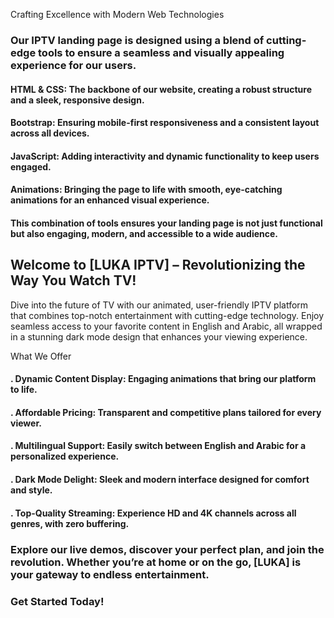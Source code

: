 Crafting Excellence with Modern Web Technologies

### Our IPTV landing page is designed using a blend of cutting-edge tools to ensure a seamless and visually appealing experience for our users.

#### HTML & CSS: The backbone of our website, creating a robust structure and a sleek, responsive design.
#### Bootstrap: Ensuring mobile-first responsiveness and a consistent layout across all devices.
#### JavaScript: Adding interactivity and dynamic functionality to keep users engaged.
#### Animations: Bringing the page to life with smooth, eye-catching animations for an enhanced visual experience.
#### This combination of tools ensures your landing page is not just functional but also engaging, modern, and accessible to a wide audience.

## Welcome to [LUKA IPTV] – Revolutionizing the Way You Watch TV!


Dive into the future of TV with our animated, user-friendly IPTV platform that combines top-notch entertainment with cutting-edge technology. Enjoy seamless access to your favorite content in English and Arabic, all wrapped in a stunning dark mode design that enhances your viewing experience.

What We Offer
#### . Dynamic Content Display: Engaging animations that bring our platform to life.
#### . Affordable Pricing: Transparent and competitive plans tailored for every viewer.
#### . Multilingual Support: Easily switch between English and Arabic for a personalized experience.
#### . Dark Mode Delight: Sleek and modern interface designed for comfort and style.
#### . Top-Quality Streaming: Experience HD and 4K channels across all genres, with zero buffering.


### Explore our live demos, discover your perfect plan, and join the revolution. Whether you’re at home or on the go, [LUKA] is your gateway to endless entertainment.

### Get Started Today!



